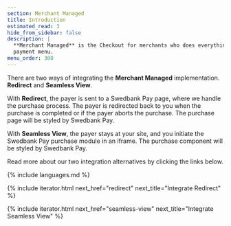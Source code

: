 ```yaml
---
section: Merchant Managed
title: Introduction
estimated_read: 3
hide_from_sidebar: false
description: |
  **Merchant Managed** is the Checkout for merchants who does everything but the
  payment menu.
menu_order: 300
---
```



There are two ways of integrating the **Merchant Managed** implementation.
**Redirect** and **Seamless View**.

With **Redirect**, the payer is sent to a Swedbank Pay page, where we handle the
purchase process. The payer is redirected back to you when the purchase is
completed or if the payer aborts the purchase. The purchase page will be styled
by Swedbank Pay.

With **Seamless View**, the payer stays at your site, and you initiate the
Swedbank Pay purchase module in an iframe. The purchase component will be styled
by Swedbank Pay.

Read more about our two integration alternatives by clicking the links below.

{% include languages.md %}

{% include iterator.html next_href="redirect"
                         next_title="Integrate Redirect" %}

{% include iterator.html next_href="seamless-view"
                         next_title="Integrate Seamless View" %}
